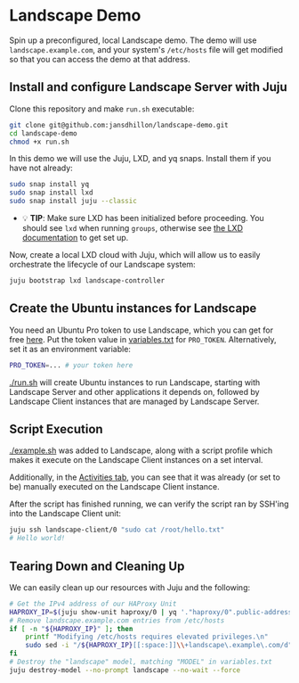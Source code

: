 # Landscape Demo

Spin up a preconfigured, local Landscape demo. The demo will use `landscape.example.com`, and your system's `/etc/hosts` file will get modified so that you can access the demo at that address.

## Install and configure Landscape Server with Juju


Clone this repository and make `run.sh` executable:

```bash
git clone git@github.com:jansdhillon/landscape-demo.git
cd landscape-demo
chmod +x run.sh
```

In this demo we will use the Juju, LXD, and yq snaps. Install
them if you have not already:

```bash
sudo snap install yq
sudo snap install lxd
sudo snap install juju --classic
```

- 💡 **TIP**: Make sure LXD has been initialized before proceeding. You should see `lxd` when running `groups`, otherwise see [the LXD documentation](https://documentation.ubuntu.com/lxd) to get set up.


Now, create a local LXD cloud with Juju, which will allow us to easily orchestrate the lifecycle of our Landscape system:

```bash
juju bootstrap lxd landscape-controller
```

## Create the Ubuntu instances for Landscape

You need an Ubuntu Pro token to use Landscape, which you can get for free [here](https://ubuntu.com/pro/dashboard). Put the token value in [variables.txt](./variables.txt) for `PRO_TOKEN`. Alternatively, set it as an environment variable:

```bash
PRO_TOKEN=... # your token here
```

[./run.sh](run.sh) will create Ubuntu instances to run Landscape, starting with Landscape Server and other applications it depends on, followed by Landscape Client instances that are managed by Landscape Server.

## Script Execution

[./example.sh](example.sh) was added to Landscape, along with a script profile which makes it execute on the Landscape Client instances on a set interval.

Additionally, in the [Activities tab](https://landscape.example.com/new_dashboard/activities), you can see that it was already (or set to be) manually executed on the Landscape Client instance.

After the script has finished running, we can verify the script ran by SSH'ing into the Landscape Client unit:

```bash
juju ssh landscape-client/0 "sudo cat /root/hello.txt"
# Hello world!
```

## Tearing Down and Cleaning Up

We can easily clean up our resources with Juju and the following:

```bash
# Get the IPv4 address of our HAProxy Unit
HAPROXY_IP=$(juju show-unit haproxy/0 | yq '."haproxy/0".public-address')
# Remove landscape.example.com entries from /etc/hosts
if [ -n "${HAPROXY_IP}" ]; then
    printf "Modifying /etc/hosts requires elevated privileges.\n"
    sudo sed -i "/${HAPROXY_IP}[[:space:]]\\+landscape\.example\.com/d" /etc/hosts
fi
# Destroy the "landscape" model, matching "MODEL" in variables.txt
juju destroy-model --no-prompt landscape --no-wait --force
```
